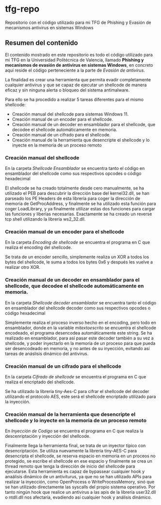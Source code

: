 # tfg-repo
Repositorio con el código utilizado para mi TFG de Phishing y Evasión de mecanismos antivirus en sistemas Windows

## Resumen del contenido

El contenido mostrado en este repositorio es todo el código utilizado para mi TFG en la Universidad Politécnica de Valencia, llamado **Phishing y mecanismos de evasión de antivirus en sistemas Windows**, en concreto aquí reside el código perteneciente a la parte de *Evasión de antivirus*.

La finalidad es crear una herramienta que permita evadir completamente cualquier antivirus y que se capaz de ejecutar un shellcode de manera eficaz y sin ninguna alerta o bloqueo del sistema antimalware.

Para ello se ha procedido a realizar 5 tareas diferentes para el mismo shellcode:
* Creación manual del shellcode para sistemas Windows 11.
* Creación manual de un encoder para el shellcode.
* Creación manual de un decoder en ensamblador para el shellcode, que decodee el shellcode automáticamente en memoria.
* Creación manual de un cifrado para el shellcode.
* Creación manual de la herramienta que desencripte el shellcode y lo inyecte en la memoria de un proceso remoto

### Creación manual del shellcode

En la carpeta *Shellcode Ensamblador* se encuentra tanto el código en ensamblador del shellcode como sus respectivos opcodes o código hexadecimal

El shellcode se ha creado totalmente desde cero manualmente, se ha utilizado el PEB para descubrir la dirección base del kernel32.dll, se han parseado los PE Headers de esta librería para coger la dirección de memoria de GetProcAddress, y finalmente se ha utilizado esta función para coger LoadLibrary, y ya finalmente utilizar estas dos funciones para cargar las funciones y liberías necesarias.
Exactamente se ha creado un reverse tcp shell utilizando la librería ws2_32.dll.

### Creación manual de un encoder para el shellcode

En la carpeta *Encoding de shellcode* se encuentra el programa en C que realiza el encoding del shellcode.

Se trata de un encoder sencillo, simplemente realiza un XOR a todos los bytes del shellcode, le suma a todos los bytes 0x6 y después les vuelve a realizar otro XOR.

### Creación manual de un decoder en ensamblador para el shellcode, que decodee el shellcode automáticamente en memoria.

En la carpeta *Shellcode decoder ensamblador* se encuentra tanto el código en ensamblador del shellcode decoder como sus respectivos opcodes o código hexadecimal

Simplemente realiza el proceso inverso hecho en el encoding, pero todo en ensamblador, donde en la variable *mitextoescrito* se encuentra el shellcode encodeado, el programa desencodea automáticamente este string.
Se ha realizado en ensamblador, para así pasar este decoder también a su vez a shellcode, y poder inyectarlo en la memoria de un proceso para que pueda ser desencodeado en memoria, y no antes de su inyección, evitando así tareas de anáslisis dinámico del antivirus.


### Creación manual de un cifrado para el shellcode

En la carpeta *Cifrado de shellcode* se encuentra el programa en C que realiza el encriptado del shellcode.

Se ha utilizado la librería tiny-Aes-C para cifrar el shellcode del decoder utilizando el protocolo AES, este será el shellcode encriptado utilizado para la inyección.

### Creación manual de la herramienta que desencripte el shellcode y lo inyecte en la memoria de un proceso remoto

En *Inyección de Codigo* se encuentra el programa en C que realiza la descenriptación y inyección del shellcode.

Finalmente llega la herramienta final, se trata de un inyector típico con desencriptación.
Se utiliza nuevamente la librería tiny-AES-C para desencripta el shellcode, se reserva espacio en memoria en un proceos no protegido, se escribe el shellcode en ese espacio y finalmente se crea un thread remoto que tenga la dirección de inicio del shellcode para ejecutarse.
Esta herramienta es capaz de bypassear cualquier hook y anaálisis dinámico de un antiviturus, ya que no se han utilizado APIs para realizar la inyección, como OpenProcess o WriteProcessMemory, sinó que se han utilizado directamente las syscalls del propio sistema operativo.
Por tanto ningún hook que realice un antivirus a las apis de la librería user32.dll o ntdll.dll nos afectaría, evadiendo así cualquier hook y análisis dinámico.
